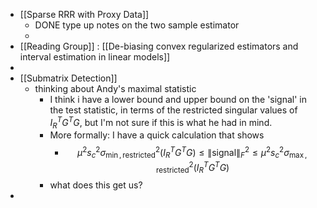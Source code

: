 - [[Sparse RRR with Proxy Data]]
	- DONE type up notes on the two sample estimator
	-
- [[Reading Group]] : [[De-biasing convex regularized estimators and interval estimation in linear models]]
-
- [[Submatrix Detection]]
	- thinking about Andy's maximal statistic
		- I think i have a lower bound and upper bound on the 'signal' in the test statistic, in terms of the restricted singular values of $I_R^TG^TG$, but I'm not sure if this is what he had in mind.
		- More formally: I have a quick calculation that shows
			- $$ \mu^2s_c^2\sigma_{\min, \text{restricted}}^2(I_R^TG^TG) \leq \| \mathsf{signal} \|_F^2 \leq \mu^2s_c^2\sigma_{\max, \text{restricted}}^2(I_R^TG^TG)$$
		- what does this get us?
-